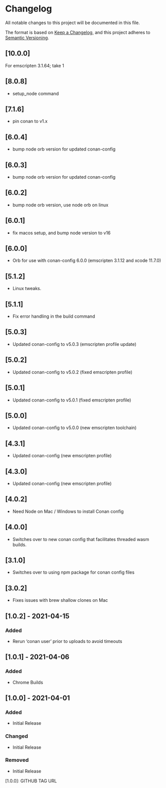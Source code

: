 # Changelog
All notable changes to this project will be documented in this file.

The format is based on [Keep a Changelog](https://keepachangelog.com/en/1.0.0/),
and this project adheres to [Semantic Versioning](https://semver.org/spec/v2.0.0.html).

## [10.0.0]

For emscripten 3.1.64; take 1

## [8.0.8]

 - setup_node command

## [7.1.6]
 - pin conan to v1.x

## [6.0.4]
 - bump node orb version for updated conan-config

## [6.0.3]
 - bump node orb version for updated conan-config

## [6.0.2]
 - bump node orb version, use node orb on linux

## [6.0.1]
 - fix macos setup, and bump node version to v16

## [6.0.0]
 - Orb for use with conan-config 6.0.0 (emscripten 3.1.12 and xcode 11.7.0)

## [5.1.2]

 - Linux tweaks.

## [5.1.1]

 - Fix error handling in the build command

## [5.0.3]
 - Updated conan-config to v5.0.3 (emscripten profile update)

## [5.0.2]
 - Updated conan-config to v5.0.2 (fixed emscripten profile)

## [5.0.1]
 - Updated conan-config to v5.0.1 (fixed emscripten profile)

## [5.0.0]
 - Updated conan-config to v5.0.0 (new emscripten toolchain)

## [4.3.1]
 - Updated conan-config (new emscripten profile)

## [4.3.0]
 - Updated conan-config (new emscripten profile)

## [4.0.2]
 - Need Node on Mac / Windows to install Conan config

## [4.0.0]
 - Switches over to new conan config that facilitates threaded wasm builds.

## [3.1.0]
 - Switches over to using npm package for conan config files

## [3.0.2]
 - Fixes issues with brew shallow clones on Mac

## [1.0.2] - 2021-04-15
### Added
 - Rerun ‘conan user’ prior to uploads to avoid timeouts

## [1.0.1] - 2021-04-06
### Added
 - Chrome Builds

## [1.0.0] - 2021-04-01
### Added
 - Initial Release
### Changed
 - Initial Release
### Removed
 - Initial Release


[1.0.0]: GITHUB TAG URL

